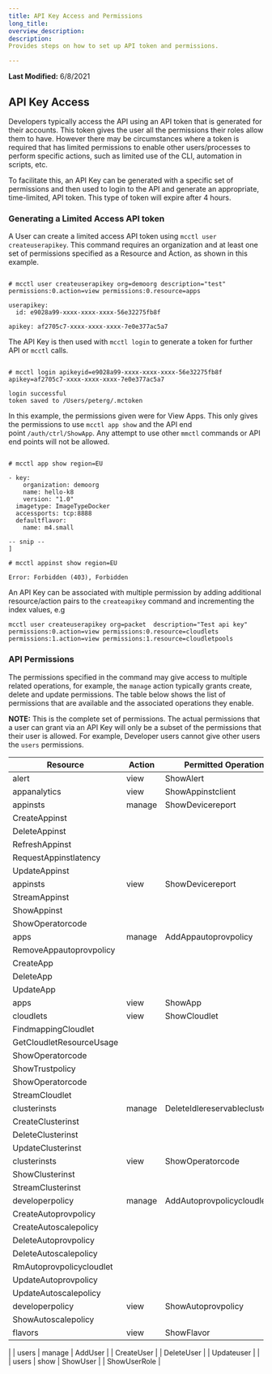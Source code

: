 ```yaml
---
title: API Key Access and Permissions
long_title:
overview_description:
description:
Provides steps on how to set up API token and permissions.

---
```


**Last Modified:** 6/8/2021

## API Key Access

Developers typically access the API using an API token that is generated for their accounts. This token gives the user all the permissions their roles allow them to have. However there may be circumstances where a token is required that has limited permissions to enable other users/processes to perform specific actions, such as limited use of the CLI, automation in scripts, etc.

To facilitate this, an API Key can be generated with a specific set of permissions and then used to login to the API and generate an appropriate, time-limited, API token. This type of token will expire after 4 hours.

### Generating a Limited Access API token

A User can create a limited access API token using `mcctl user createuserapikey`. This command requires an organization and at least one set of permissions specified as a Resource and Action, as shown in this example.

```

# mcctl user createuserapikey org=demoorg description="test" permissions:0.action=view permissions:0.resource=apps

userapikey:
  id: e9028a99-xxxx-xxxx-xxxx-56e32275fb8f

apikey: af2705c7-xxxx-xxxx-xxxx-7e0e377ac5a7

```

The API Key is then used with `mcctl login` to generate a token for further API or `mcctl` calls.

```

# mcctl login apikeyid=e9028a99-xxxx-xxxx-xxxx-56e32275fb8f apikey=af2705c7-xxxx-xxxx-xxxx-7e0e377ac5a7

login successful
token saved to /Users/peterg/.mctoken

```

In this example, the permissions given were for View Apps. This only gives the permissions to use `mcctl app show` and the API end point `/auth/ctrl/ShowApp`. Any attempt to use other `mmctl` commands or API end points will not be allowed.

```

# mcctl app show region=EU

- key:
    organization: demoorg
    name: hello-k8
    version: "1.0"
  imagetype: ImageTypeDocker
  accessports: tcp:8888
  defaultflavor:
    name: m4.small

-- snip --
]

# mcctl appinst show region=EU

Error: Forbidden (403), Forbidden

```

An API Key can be associated with multiple permission by adding additional resource/action pairs to the `createapikey` command and incrementing the index values, e.g

```
mcctl user createuserapikey org=packet  description="Test api key" permissions:0.action=view permissions:0.resource=cloudlets permissions:1.action=view permissions:1.resource=cloudletpools
```

### API Permissions

The permissions specified in the command may give access to multiple related operations, for example, the `manage` action typically grants create, delete and update permissions. The table below shows the list of permissions that are available and the associated operations they enable.

**NOTE:** This is the complete set of permissions. The actual permissions that a user can grant via an API Key will only be a subset of the permissions that their user is allowed. For example, Developer users cannot give other users the `users` permissions.

| Resource                 | Action | Permitted Operations             |
|--------------------------|--------|----------------------------------|
| alert                    | view   | ShowAlert                        |
| appanalytics             | view   | ShowAppinstclient                |
| appinsts                 | manage | ShowDevicereport                 |
| CreateAppinst            |
| DeleteAppinst            |
| RefreshAppinst           |
| RequestAppinstlatency    |
| UpdateAppinst            |
| appinsts                 | view   | ShowDevicereport                 |
| StreamAppinst            |
| ShowAppinst              |
| ShowOperatorcode         |
| apps                     | manage | AddAppautoprovpolicy             |
| RemoveAppautoprovpolicy  |
| CreateApp                |
| DeleteApp                |
| UpdateApp                |
| apps                     | view   | ShowApp                          |
| cloudlets                | view   | ShowCloudlet                     |
| FindmappingCloudlet      |
| GetCloudletResourceUsage |
| ShowOperatorcode         |
| ShowTrustpolicy          |
| ShowOperatorcode         |
| StreamCloudlet           |
| clusterinsts             | manage | DeleteIdlereservableclusterinsts |
| CreateClusterinst        |
| DeleteClusterinst        |
| UpdateClusterinst        |
| clusterinsts             | view   | ShowOperatorcode                 |
| ShowClusterinst          |
| StreamClusterinst        |
| developerpolicy          | manage | AddAutoprovpolicycloudlet        |
| CreateAutoprovpolicy     |
| CreateAutoscalepolicy    |
| DeleteAutoprovpolicy     |
| DeleteAutoscalepolicy    |
| RmAutoprovpolicycloudlet |
| UpdateAutoprovpolicy     |
| UpdateAutoscalepolicy    |
| developerpolicy          | view   | ShowAutoprovpolicy               |
| ShowAutoscalepolicy      |
| flavors                  | view   | ShowFlavor                       |
 |
| users                    | manage | AddUser                          |
| CreateUser               |
| DeleteUser               |
| Updateuser               |
 |
| users                    | show   | ShowUser                         |
| ShowUserRole             |

